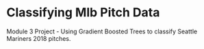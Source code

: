 # Classifying Mlb Pitch Data
Module 3 Project - Using Gradient Boosted Trees to classify Seattle Mariners 2018 pitches.

